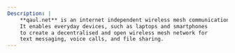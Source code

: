 ```yaml
---
Description: |
    **qaul.net** is an internet independent wireless mesh communication app.
    It enables everyday devices, such as laptops and smartphones
    to create a decentralised and open wireless mesh network for
    text messaging, voice calls, and file sharing.
---
```


